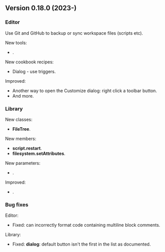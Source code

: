 ## Version 0.18.0 (2023-)

### Editor
Use Git and GitHub to backup or sync workspace files (scripts etc).

New tools:
- .

New cookbook recipes:
- Dialog - use triggers.

Improved:
- Another way to open the Customize dialog: right click a toolbar button.
- And more.

### Library
New classes:
- **FileTree**.

New members:
- **script.restart**.
- **filesystem.setAttributes**.

New parameters:
- .

Improved:
- .

### Bug fixes

Editor:
- Fixed: can incorrectly format code containing multiline block comments.

Library:
- Fixed: **dialog**: default button isn't the first in the list as documented.

